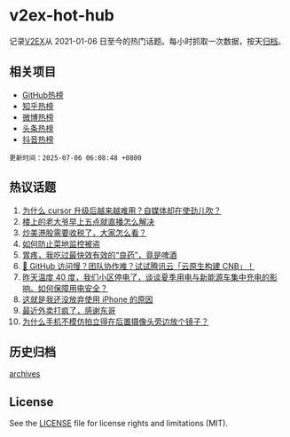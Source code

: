 # v2ex-hot-hub

 记录[V2EX](https://www.v2ex.com/)从 2021-01-06 日至今的热门话题。每小时抓取一次数据，按天[归档](archives)。
 
 ## 相关项目

- [GitHub热榜](https://github.com/snaildev/github-hot-hub)
- [知乎热榜](https://github.com/snaildev/zhihu-hot-hub)
- [微博热榜](https://github.com/snaildev/weibo-hot-hub)
- [头条热榜](https://github.com/snaildev/toutiao-hot-hub)
- [抖音热榜](https://github.com/snaildev/douyin-hot-hub)


 `更新时间：2025-07-06 06:08:48 +0800`

## 热议话题

1. [为什么 cursor 升级后越来越难用？自媒体却在使劲儿吹？](https://www.v2ex.com/t/1143150)
1. [楼上的老大爷早上五点就直播怎么解决](https://www.v2ex.com/t/1143148)
1. [炒美港股需要收税了，大家怎么看？](https://www.v2ex.com/t/1143209)
1. [如何防止菜地监控被盗](https://www.v2ex.com/t/1143203)
1. [胃疼，我吃过最快效有效的“良药”，竟是啤酒](https://www.v2ex.com/t/1143179)
1. [🚀 GitHub 访问慢？团队协作难？试试腾讯云「云原生构建 CNB」！](https://www.v2ex.com/t/1143165)
1. [昨天温度 40 度，我们小区停电了，谈谈夏季用电与新能源车集中充电的影响。如何保障用电安全？](https://www.v2ex.com/t/1143186)
1. [这就是我还没放弃使用 iPhone 的原因](https://www.v2ex.com/t/1143195)
1. [最近外卖打疯了，感谢东哥](https://www.v2ex.com/t/1143208)
1. [为什么手机不模仿拍立得在后置摄像头旁边放个镜子？](https://www.v2ex.com/t/1143147)

## 历史归档

[archives](archives)

## License

See the [LICENSE](LICENSE) file for license rights and limitations (MIT).
